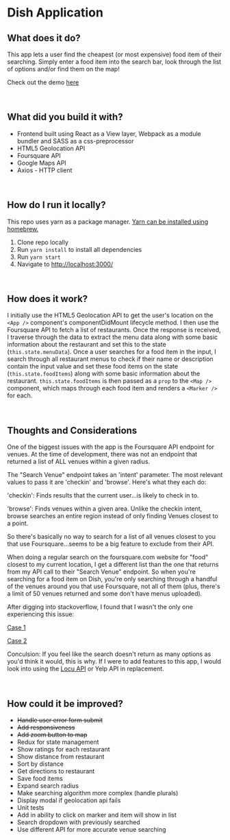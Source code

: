 # Dish Application

## What does it do?
This app lets a user find the cheapest (or most expensive) food item of their searching. Simply enter a food item into the search bar, look through the list of options and/or find them on the map!

Check out the demo [here](https://amituuush.github.io/dish-app/)

<br />

## What did you build it with?
* Frontend built using React as a View layer, Webpack as a module bundler and SASS as a css-preprocessor
* HTML5 Geolocation API
* Foursquare API
* Google Maps API
* Axios - HTTP client

<br />

## How do I run it locally?
This repo uses yarn as a package manager. [Yarn can be installed using homebrew.](https://yarnpkg.com/en/docs/install)

1. Clone repo locally
2. Run `yarn install` to install all dependencies
3. Run `yarn start`
4. Navigate to [http://localhost:3000/](http://localhost:3000/)

<br />

## How does it work?

I initially use the HTML5 Geolocation API to get the user's location on the `<App />` component's componentDidMount lifecycle method. I then use the Foursquare API to fetch a list of restaurants. Once the response is received, I traverse through the data to extract the menu data along with some basic information about the restaurant and set this to the state (`this.state.menuData`). Once a user searches for a food item in the input, I search through all restaurant menus to check if their name or description contain the input value and set these food items on the state (`this.state.foodItems`) along with some basic information about the restaurant. `this.state.foodItems` is then passed as a `prop` to the `<Map />` component, which maps through each food item and renders a `<Marker />` for each.

<br />

## Thoughts and Considerations

One of the biggest issues with the app is the Foursquare API endpoint for venues. At the time of development, there was not an endpoint that returned a list of ALL venues within a given radius.

The "Search Venue" endpoint takes an 'intent' parameter. The most relevant values to pass it are 'checkin' and 'browse'. Here's what they each do:

'checkin': Finds results that the current user...is likely to check in to.

'browse': Finds venues within a given area. Unlike the checkin intent, browse searches an entire region instead of only finding Venues closest to a point.

So there's basically no way to search for a list of all venues closest to you that use Foursquare...seems to be a big feature to exclude from their API.

When doing a regular search on the foursquare.com website for "food" closest to my current location, I get a different list than the one that returns from my API call to their "Search Venue" endpoint. So when you're searching for a food item on Dish, you're only searching through a handful of the venues around you that use Foursquare, not all of them (plus, there's a limit of 50 venues returned and some don't have menus uploaded).

After digging into stackoverflow, I found that I wasn't the only one experiencing this issue:

[Case 1](https://stackoverflow.com/questions/16581038/why-does-foursquare-search-not-return-venues-closest-to-my-specified-location)

[Case 2](https://stackoverflow.com/questions/33302515/foursquarevenues-searchintent-browse-returns-more-places-when-specifying-categ)

Conculsion: If you feel like the search doesn't return as many options as you'd think it would, this is why. If I were to add features to this app, I would look into using the [Locu API](https://dev.locu.com/) or Yelp API in replacement.

<br />

## How could it be improved?

* ~~Handle user error form submit~~
* ~~Add responsiveness~~
* ~~Add zoom button to map~~
* Redux for state management
* Show ratings for each restaurant
* Show distance from restaurant
* Sort by distance
* Get directions to restaurant
* Save food items
* Expand search radius
* Make searching algorithm more complex (handle plurals)
* Display modal if geolocation api fails
* Unit tests
* Add in ability to click on marker and item will show in list
* Search dropdown with previously searched
* Use different API for more accurate venue searching